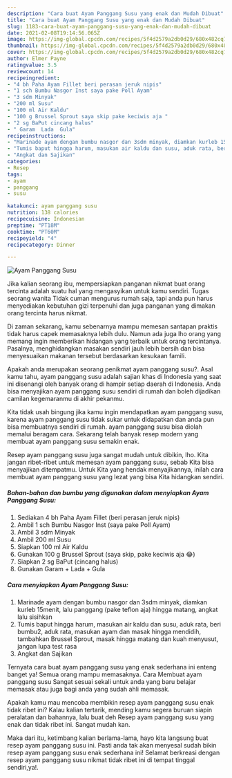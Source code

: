 ```yaml
---
description: "Cara buat Ayam Panggang Susu yang enak dan Mudah Dibuat"
title: "Cara buat Ayam Panggang Susu yang enak dan Mudah Dibuat"
slug: 1183-cara-buat-ayam-panggang-susu-yang-enak-dan-mudah-dibuat
date: 2021-02-08T19:14:56.065Z
image: https://img-global.cpcdn.com/recipes/5f4d2579a2db0d29/680x482cq70/ayam-panggang-susu-foto-resep-utama.jpg
thumbnail: https://img-global.cpcdn.com/recipes/5f4d2579a2db0d29/680x482cq70/ayam-panggang-susu-foto-resep-utama.jpg
cover: https://img-global.cpcdn.com/recipes/5f4d2579a2db0d29/680x482cq70/ayam-panggang-susu-foto-resep-utama.jpg
author: Elmer Payne
ratingvalue: 3.5
reviewcount: 14
recipeingredient:
- "4 bh Paha Ayam Fillet beri perasan jeruk nipis"
- "1 sch Bumbu Nasgor Inst saya pake Poll Ayam"
- "3 sdm Minyak"
- "200 ml Susu"
- "100 ml Air Kaldu"
- "100 g Brussel Sprout saya skip pake keciwis aja "
- "2 sg BaPut cincang halus"
- " Garam  Lada  Gula"
recipeinstructions:
- "Marinade ayam dengan bumbu nasgor dan 3sdm minyak, diamkan kurleb 15menit, lalu panggang (pake teflon aja) hingga matang, angkat lalu sisihkan"
- "Tumis baput hingga harum, masukan air kaldu dan susu, aduk rata, beri bumbu2, aduk rata, masukan ayam dan masak hingga mendidih, tambahkan Brussel Sprout, masak hingga matang dan kuah menyusut, jangan lupa test rasa"
- "Angkat dan Sajikan"
categories:
- Resep
tags:
- ayam
- panggang
- susu

katakunci: ayam panggang susu 
nutrition: 138 calories
recipecuisine: Indonesian
preptime: "PT18M"
cooktime: "PT60M"
recipeyield: "4"
recipecategory: Dinner

---
```



![Ayam Panggang Susu](https://img-global.cpcdn.com/recipes/5f4d2579a2db0d29/680x482cq70/ayam-panggang-susu-foto-resep-utama.jpg)

Jika kalian seorang ibu, mempersiapkan panganan nikmat buat orang tercinta adalah suatu hal yang mengasyikan untuk kamu sendiri. Tugas seorang  wanita Tidak cuman mengurus rumah saja, tapi anda pun harus menyediakan kebutuhan gizi terpenuhi dan juga panganan yang dimakan orang tercinta harus nikmat.

Di zaman  sekarang, kamu sebenarnya mampu memesan santapan praktis tidak harus capek memasaknya lebih dulu. Namun ada juga lho orang yang memang ingin memberikan hidangan yang terbaik untuk orang tercintanya. Pasalnya, menghidangkan masakan sendiri jauh lebih bersih dan bisa menyesuaikan makanan tersebut berdasarkan kesukaan famili. 



Apakah anda merupakan seorang penikmat ayam panggang susu?. Asal kamu tahu, ayam panggang susu adalah sajian khas di Indonesia yang saat ini disenangi oleh banyak orang di hampir setiap daerah di Indonesia. Anda bisa menyajikan ayam panggang susu sendiri di rumah dan boleh dijadikan camilan kegemaranmu di akhir pekanmu.

Kita tidak usah bingung jika kamu ingin mendapatkan ayam panggang susu, karena ayam panggang susu tidak sukar untuk didapatkan dan anda pun bisa membuatnya sendiri di rumah. ayam panggang susu bisa diolah memalui beragam cara. Sekarang telah banyak resep modern yang membuat ayam panggang susu semakin enak.

Resep ayam panggang susu juga sangat mudah untuk dibikin, lho. Kita jangan ribet-ribet untuk memesan ayam panggang susu, sebab Kita bisa menyajikan ditempatmu. Untuk Kita yang hendak menyajikannya, inilah cara membuat ayam panggang susu yang lezat yang bisa Kita hidangkan sendiri.

<!--inarticleads1-->

##### Bahan-bahan dan bumbu yang digunakan dalam menyiapkan Ayam Panggang Susu:

1. Sediakan 4 bh Paha Ayam Fillet (beri perasan jeruk nipis)
1. Ambil 1 sch Bumbu Nasgor Inst (saya pake Poll Ayam)
1. Ambil 3 sdm Minyak
1. Ambil 200 ml Susu
1. Siapkan 100 ml Air Kaldu
1. Gunakan 100 g Brussel Sprout (saya skip, pake keciwis aja 😂)
1. Siapkan 2 sg BaPut (cincang halus)
1. Gunakan  Garam + Lada + Gula




<!--inarticleads2-->

##### Cara menyiapkan Ayam Panggang Susu:

1. Marinade ayam dengan bumbu nasgor dan 3sdm minyak, diamkan kurleb 15menit, lalu panggang (pake teflon aja) hingga matang, angkat lalu sisihkan
1. Tumis baput hingga harum, masukan air kaldu dan susu, aduk rata, beri bumbu2, aduk rata, masukan ayam dan masak hingga mendidih, tambahkan Brussel Sprout, masak hingga matang dan kuah menyusut, jangan lupa test rasa
1. Angkat dan Sajikan




Ternyata cara buat ayam panggang susu yang enak sederhana ini enteng banget ya! Semua orang mampu memasaknya. Cara Membuat ayam panggang susu Sangat sesuai sekali untuk anda yang baru belajar memasak atau juga bagi anda yang sudah ahli memasak.

Apakah kamu mau mencoba membikin resep ayam panggang susu enak tidak ribet ini? Kalau kalian tertarik, mending kamu segera buruan siapin peralatan dan bahannya, lalu buat deh Resep ayam panggang susu yang enak dan tidak ribet ini. Sangat mudah kan. 

Maka dari itu, ketimbang kalian berlama-lama, hayo kita langsung buat resep ayam panggang susu ini. Pasti anda tak akan menyesal sudah bikin resep ayam panggang susu enak sederhana ini! Selamat berkreasi dengan resep ayam panggang susu nikmat tidak ribet ini di tempat tinggal sendiri,ya!.

